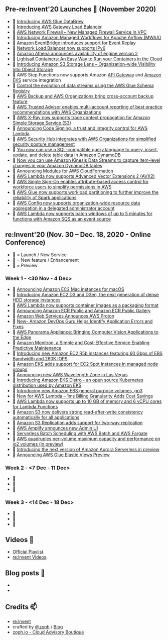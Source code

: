 ## Pre-re:Invent'20 Launches 🚀 (November 2020)

- 🚀 [Introducing AWS Glue DataBrew](https://aws.amazon.com/blogs/aws/announcing-aws-glue-databrew-a-visual-data-preparation-tool-that-helps-you-clean-and-normalize-data-faster/)
- 🚀 [Introducing AWS Gateway Load Balancer](https://aws.amazon.com/about-aws/whats-new/2020/11/introducing-aws-gateway-load-balancer/)
- 🚀 [AWS Network Firewall – New Managed Firewall Service in VPC](https://aws.amazon.com/blogs/aws/aws-network-firewall-new-managed-firewall-service-in-vpc/?utm_source=feedburner&utm_medium=feed&utm_campaign=Feed%3A+AmazonWebServicesBlog+%28Amazon+Web+Services+Blog%29)
- 🚀 [Introducing Amazon Managed Workflows for Apache Airflow (MWAA)](https://aws.amazon.com/about-aws/whats-new/2020/11/introducing-amazon-managed-workflows-for-apache-airflow-mwaa/)
- 🍫 [Amazon EventBridge introduces support for Event Replay](https://aws.amazon.com/about-aws/whats-new/2020/11/amazon-eventbridge-introduces-support-for-event-replay/)
- 🍫 [Network Load Balancer now supports IPv6](https://aws.amazon.com/about-aws/whats-new/2020/11/network-load-balancer-supports-ipv6/)
- 🍫 [Amazon Athena announces availability of engine version 2](https://aws.amazon.com/about-aws/whats-new/2020/11/amazon-athena-announces-availability-of-engine-version-2/)
- 🍫 [Lightsail Containers: An Easy Way to Run your Containers in the Cloud](https://aws.amazon.com/blogs/aws/lightsail-containers-an-easy-way-to-run-your-containers-in-the-cloud/?utm_source=feedburner&utm_medium=feed&utm_campaign=Feed%3A+AmazonWebServicesBlog+%28Amazon+Web+Services+Blog%29)
- 🍫 [Introducing Amazon S3 Storage Lens – Organization-wide Visibility Into Object Storage](https://aws.amazon.com/blogs/aws/s3-storage-lens/)
- 🍫 AWS Step Functions now supports Amazon [API Gateway](https://aws.amazon.com/about-aws/whats-new/2020/11/aws-step-functions-supports-amazon-api-gateway-service-integration/) and  [Amazon EKS](https://aws.amazon.com/about-aws/whats-new/2020/11/aws-step-functions-now-supports-amazon-eks-service-integration/) service integration
- 🍫 [Control the evolution of data streams using the AWS Glue Schema Registry](https://aws.amazon.com/about-aws/whats-new/2020/11/control-evolution-data-streams-using-aws-glue-schema-registry/)
- 🍫 [AWS Backup and AWS Organizations bring cross-account backup feature](https://aws.amazon.com/about-aws/whats-new/2020/11/aws-backup-enables-aws-organizations-bring-cross-account-backup-feature/)
- 🍫 [AWS Trusted Advisor enables multi-account reporting of best practice recommendations with AWS Organizations](https://aws.amazon.com/about-aws/whats-new/2020/11/aws-trusted-advisor-enables-multi-account-reporting-of-best-practice-recommendations-with-aws-organizations/)
- 🍫 [AWS X-Ray now supports trace context propagation for Amazon Simple Storage Service (S3)](https://aws.amazon.com/about-aws/whats-new/2020/11/aws-x-ray-supports-trace-context-propagation-amazon-simple-storage-service-s3/)
- 🍫 [Announcing Code Signing, a trust and integrity control for AWS Lambda](https://aws.amazon.com/about-aws/whats-new/2020/11/announcing-code-signing-a-trust-and-integrity-control-for-aws-lambda/)
- 🍫 [AWS Security Hub integrates with AWS Organizations for simplified security posture management](https://aws.amazon.com/about-aws/whats-new/2020/11/aws-security-hub-integrates-with-aws-organizations-for-simplified-security-posture-management/)
- 🍫 [You now can use a SQL-compatible query language to query, insert, update, and delete table data in Amazon DynamoDB](https://aws.amazon.com/about-aws/whats-new/2020/11/you-now-can-use-a-sql-compatible-query-language-to-query-insert-update-and-delete-table-data-in-amazon-dynamodb/)
- 🍫 [Now you can use Amazon Kinesis Data Streams to capture item-level changes in your Amazon DynamoDB tables](https://aws.amazon.com/pt/about-aws/whats-new/2020/11/now-you-can-use-amazon-kinesis-data-streams-to-capture-item-level-changes-in-your-amazon-dynamodb-table/)
- 🍫 [Announcing Modules for AWS CloudFormation](https://aws.amazon.com/about-aws/whats-new/2020/11/announcing-modules-for-aws-cloudformation/)
- 🍫 [AWS Lambda now supports Advanced Vector Extensions 2 (AVX2)](https://aws.amazon.com/about-aws/whats-new/2020/11/aws-lambda-supports-advance-vector-extensions-2/)
- 🍫 [AWS Single Sign-On enables attribute-based access control for workforce users to simplify permissions in AWS](https://aws.amazon.com/about-aws/whats-new/2020/11/aws-single-sign-on-enables-attribute-based-access-control-simplify-permissions/)
- 🍫 [AWS Glue now supports workload partitioning to further improve the reliability of Spark applications](https://aws.amazon.com/about-aws/whats-new/2020/11/aws-glue-now-supports-workload-partitioning-to-further-improve-the-reliability-of-spark-applications/)
- 🍫 [AWS Config now supports organization-wide resource data aggregation in a delegated administrator account](https://aws.amazon.com/about-aws/whats-new/2020/11/aws-config-supports-organization-wide-resource-data-aggregation-delegated-administrator-account/)
- 🍫 [AWS Lambda now supports batch windows of up to 5 minutes for functions with Amazon SQS as an event source](https://aws.amazon.com/about-aws/whats-new/2020/11/aws-lambda-now-supports-batch-windows-of-up-to-5-minutes-for-functions/)


## re:Invent'20 (Nov. 30 – Dec. 18, 2020 - Online Conference)

- 🚀 = Launch / New Service
- 🍫 = New feature / Enhancement
- 🌊 = Preview

### Week 1 - <30 Nov - 4 Dec>

- 🚀 [Announcing Amazon EC2 Mac instances for macOS](https://aws.amazon.com/about-aws/whats-new/2020/11/announcing-amazon-ec2-mac-instances-for-macos/)
- 🚀 [Introducing Amazon EC2 D3 and D3en, the next generation of dense HDD storage instances](https://aws.amazon.com/about-aws/whats-new/2020/12/introducing-amazon-ec2-d3-and-d3en-the-next-generation-of-dense-hdd-storage-instances/)
- 🚀 [AWS Lambda now supports container images as a packaging format](https://aws.amazon.com/about-aws/whats-new/2020/12/aws-lambda-now-supports-container-images-as-a-packaging-format/)
- 🚀 [Announcing Amazon ECR Public and Amazon ECR Public Gallery](https://aws.amazon.com/about-aws/whats-new/2020/12/announcing-amazon-ecr-public-and-amazon-ecr-public-gallery/)
- 🚀 [Amazon Web Services Announces AWS Proton](https://aws.amazon.com/about-aws/whats-new/2020/12/amazon-web-services-announces-aws-proton/)
- 🚀 [New- Amazon DevOps Guru Helps Identify Application Errors and Fixes](https://aws.amazon.com/blogs/aws/amazon-devops-guru-machine-learning-powered-service-identifies-application-errors-and-fixes/)
- 🚀 [AWS Panorama Appliance: Bringing Computer Vision Applications to the Edge](https://aws.amazon.com/blogs/aws/using-computer-vision-applications-at-the-edge/)
- 🚀 [Amazon Monitron, a Simple and Cost-Effective Service Enabling Predictive Maintenance](https://aws.amazon.com/blogs/aws/amazon-monitron-a-simple-cost-effective-service-enabling-predictive-maintenance/)
- 🍫 [Introducing new Amazon EC2 R5b instances featuring 60 Gbps of EBS Bandwidth and 260K IOPS](https://aws.amazon.com/about-aws/whats-new/2020/12/introducing-new-amazon-ec2-r5b-instances-featuring-60-gbps-of-ebs-bandwidth-and-260K-iops/)
- 🍫 [Amazon EKS adds support for EC2 Spot Instances in managed node groups](https://aws.amazon.com/about-aws/whats-new/2020/12/amazon-eks-support-ec2-spot-instances-managed-node-groups/)
- 🍫 [Announcing new AWS Wavelength Zone in Las Vegas](https://aws.amazon.com/about-aws/whats-new/2020/12/announcing-new-aws-wavelength-zone-las-vegas/)
- 🍫 [Introducing Amazon EKS Distro - an open source Kubernetes distribution used by Amazon EKS](https://aws.amazon.com/about-aws/whats-new/2020/12/introducing-amazon-eks-distro/)
- 🍫 [Introducing new Amazon EBS general purpose volumes, gp3](https://aws.amazon.com/about-aws/whats-new/2020/12/introducing-new-amazon-ebs-general-purpose-volumes-gp3/)
- 🍫 [New for AWS Lambda – 1ms Billing Granularity Adds Cost Savings](https://aws.amazon.com/blogs/aws/new-for-aws-lambda-1ms-billing-granularity-adds-cost-savings/)
- 🍫 [AWS Lambda now supports up to 10 GB of memory and 6 vCPU cores for Lambda Functions](https://aws.amazon.com/about-aws/whats-new/2020/12/aws-lambda-supports-10gb-memory-6-vcpu-cores-lambda-functions/)
- 🍫 [Amazon S3 now delivers strong read-after-write consistency automatically for all applications](https://aws.amazon.com/about-aws/whats-new/2020/12/amazon-s3-now-delivers-strong-read-after-write-consistency-automatically-for-all-applications/)
- 🍫 [Amazon S3 Replication adds support for two-way replication](https://aws.amazon.com/about-aws/whats-new/2020/12/amazon-s3-replication-adds-support-two-way-replication/)
- 🍫 [AWS Amplify announces new Admin UI](https://aws.amazon.com/about-aws/whats-new/2020/12/aws-amplify-announces-new-admin-ui/)
- 🍫 [Serverless Batch Scheduling with AWS Batch and AWS Fargate](https://aws.amazon.com/about-aws/whats-new/2020/12/severless-batch-scheduling-with-aws-batch-and-aws-fargate/)
- 🌊 [AWS quadruples per-volume maximum capacity and performance on io2 volumes (in preview)](https://aws.amazon.com/about-aws/whats-new/2020/12/aws-quadruples-per-volume-maximum-capacity-and-performance-on-io2-volumes-in-preview/)
- 🌊 [Introducing the next version of Amazon Aurora Serverless in preview](https://aws.amazon.com/about-aws/whats-new/2020/12/introducing-the-next-version-of-amazon-aurora-serverless-in-preview/)
- 🌊 [Announcing AWS Glue Elastic Views Preview](https://aws.amazon.com/about-aws/whats-new/2020/12/announcing-aws-glue-elastic-view-preview/)

### Week 2 - <7 Dec - 11 Dec>

- 🚀 []()
- 🍫 []()
- 🌊 []()

### Week 3 - <14 Dec - 18 Dec>

- 🚀 []()
- 🍫 []()
- 🌊 []()

## Videos 🍿

* [Official Playlist]().
* [re:Invent Videos](https://awsstash.com/).

## Blog posts 📰

* 
* 


## Credits 📫

* [re:Invent](https://reinvent.awsevents.com/)
* crafted by [@zoph](https://twitter.com/zoph) / [Blog](https://zoph.me/)
* [zoph.io - Cloud Advisory Boutique](https://zoph.io)
